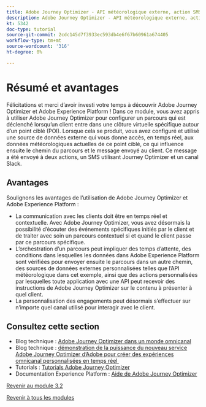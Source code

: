 ```yaml
---
title: Adobe Journey Optimizer - API météorologique externe, action SMS, etc. - Résumé
description: Adobe Journey Optimizer - API météorologique externe, action SMS, etc. - Résumé
kt: 5342
doc-type: tutorial
source-git-commit: 2cdc145d7f3933ec593db4e6f67b60961a674405
workflow-type: tm+mt
source-wordcount: '316'
ht-degree: 0%

---
```


# Résumé et avantages

Félicitations et merci d’avoir investi votre temps à découvrir Adobe Journey Optimizer et Adobe Experience Platform !
Dans ce module, vous avez appris à utiliser Adobe Journey Optimizer pour configurer un parcours qui est déclenché lorsqu’un client entre dans une clôture virtuelle spécifique autour d’un point ciblé (POI). Lorsque cela se produit, vous avez configuré et utilisé une source de données externe qui vous donne accès, en temps réel, aux données météorologiques actuelles de ce point ciblé, ce qui influence ensuite le chemin du parcours et le message envoyé au client. Ce message a été envoyé à deux actions, un SMS utilisant Journey Optimizer et un canal Slack.

## Avantages

Soulignons les avantages de l’utilisation de Adobe Journey Optimizer et Adobe Experience Platform :

- La communication avec les clients doit être en temps réel et contextuelle. Avec Adobe Journey Optimizer, vous avez désormais la possibilité d’écouter des événements spécifiques initiés par le client et de traiter avec soin un parcours contextuel si et quand le client passe par ce parcours spécifique.
- L’orchestration d’un parcours peut impliquer des temps d’attente, des conditions dans lesquelles les données dans Adobe Experience Platform sont vérifiées pour envoyer ensuite le parcours dans un autre chemin, des sources de données externes personnalisées telles que l’API météorologique dans cet exemple, ainsi que des actions personnalisées par lesquelles toute application avec une API peut recevoir des instructions de Adobe Journey Optimizer sur le contenu à présenter à quel client.
- La personnalisation des engagements peut désormais s’effectuer sur n’importe quel canal utilisé pour interagir avec le client.

## Consultez cette section

- Blog technique : [Adobe Journey Optimizer dans un monde omnicanal](https://medium.com/adobetech/journey-orchestration-in-an-omnichannel-world-3a2d32d556d9)
- Blog technique : [&#x200B; démonstration de la puissance du nouveau service Adobe Journey Optimizer d’Adobe pour créer des expériences omnicanal personnalisées en temps réel &#x200B;](https://medium.com/adobetech/demonstrating-the-power-of-adobes-new-journey-orchestration-service-to-build-personalized-aa60d88cd34)
- Tutorials : [Tutorials Adobe Journey Optimizer](https://experienceleague.adobe.com/docs/journey-orchestration-learn/tutorials/understanding-journey-orchestration.html?lang=fr)
- Documentation Experience Platform : [Aide de Adobe Journey Optimizer](https://experienceleague.adobe.com/docs/journeys/using/journey-orchestration-home.html?lang=fr)

[Revenir au module 3.2](journey-orchestration-external-weather-api-sms.md)

[Revenir à tous les modules](../../../overview.md)
